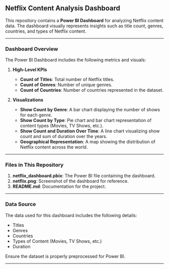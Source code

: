 ## Netflix Content Analysis Dashboard

This repository contains a **Power BI Dashboard** for analyzing Netflix content data. The dashboard visually represents insights such as title count, genres, countries, and types of Netflix content.

---

### **Dashboard Overview**

The Power BI Dashboard includes the following metrics and visuals:

1. **High-Level KPIs**  
   - **Count of Titles**: Total number of Netflix titles.  
   - **Count of Genres**: Number of unique genres.  
   - **Count of Countries**: Number of countries represented in the dataset.

2. **Visualizations**  
   - **Show Count by Genre**: A bar chart displaying the number of shows for each genre.  
   - **Show Count by Type**: Pie chart and bar chart representation of content types (Movies, TV Shows, etc.).  
   - **Show Count and Duration Over Time**: A line chart visualizing show count and sum of duration over the years.  
   - **Geographical Representation**: A map showing the distribution of Netflix content across the world.

---

### **Files in This Repository**

1. **netflix_dashboard.pbix**: The Power BI file containing the dashboard.
2. **netflix.png**: Screenshot of the dashboard for reference.
3. **README.md**: Documentation for the project.

---

### **Data Source**

The data used for this dashboard includes the following details:  
- Titles  
- Genres  
- Countries  
- Types of Content (Movies, TV Shows, etc.)  
- Duration  

Ensure the dataset is properly preprocessed for Power BI.

---


